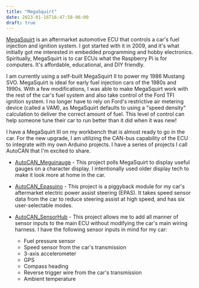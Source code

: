 ```yaml
---
title: "MegaSquirt"
date: 2023-01-16T16:47:58-06:00
draft: true
---
```


[MegaSquirt](https://megasquirt.info/) is an aftermarket automotive ECU that controls a car's fuel injection and ignition system. I got started with it in 2009, and it's what initially got me interested in embedded programming and hobby electronics. Spiritually, MegaSquirt is to car ECUs what the Raspberry Pi is for computers. It's affordable, educational, and DIY friendly.

I am currently using a self-built MegaSquirt II to power my 1986 Mustang SVO. MegaSquirt is ideal for early fuel injection cars of the 1980s and 1990s. With a few modifications, I was able to make MegaSquirt work with the rest of the car's fuel system and also take control of the Ford TFI ignition system. I no longer have to rely on Ford's restrictive air metering device (called a VAM), as MegaSquirt defaults to using a "speed density" calculation to deliver the correct amount of fuel. This level of control can help someone tune their car to run better than it did when it was new!

I have a MegaSquirt III on my workbench that is almost ready to go in the car. For the new upgrade, I am utilizing the CAN-bus capability of the ECU to integrate with my own Arduino projects. I have a series of projects I call AutoCAN that I'm excited to share.

* [AutoCAN_Meguinauge](https://github.com/srenner/AutoCAN_Meguinauge) - This project polls MegaSquirt to display useful gauges on a character display. I intentionally used older display tech to make it look more at home in the car.

* [AutoCAN_Epasuino](https://github.com/srenner/AutoCAN_Epasuino) - This project is a piggyback module for my car's aftermarket electric power assist steering (EPAS). It takes speed sensor data from the car to reduce steering assist at high speed, and has six user-selectable modes.

* [AutoCAN_SensorHub](https://github.com/srenner/AutoCAN_SensorHub) - This project allows me to add all manner of sensor inputs to the main ECU without modifying the car's main wiring harness. I have the following sensor inputs in mind for my car:
  * Fuel pressure sensor
  * Speed sensor from the car's transmission
  * 3-axis accelerometer
  * GPS
  * Compass heading
  * Reverse trigger wire from the car's transmission
  * Ambient temperature

